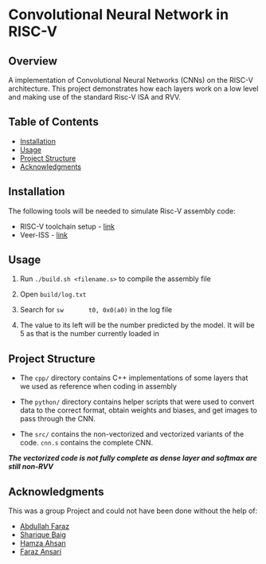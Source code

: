 # Convolutional Neural Network in RISC-V

## Overview
A implementation of Convolutional Neural Networks (CNNs) on the RISC-V architecture. This project demonstrates how each layers work on a low level and making use of the standard Risc-V ISA and RVV.

## Table of Contents
- [Installation](#installation)
- [Usage](#usage)
- [Project Structure](#project-structure)
- [Acknowledgments](#acknowledgments)

## Installation
The following tools will be needed to simulate Risc-V assembly code:
- RISC-V toolchain setup - [link](https://github.com/riscv-collab/riscv-gnu-toolchain)
- Veer-ISS - [link](https://github.com/chipsalliance/VeeR-ISS)


## Usage
1. Run `./build.sh <filename.s>` to compile the assembly file

2. Open `build/log.txt`

3. Search for `sw       t0, 0x0(a0)` in the log file

4. The value to its left will be the number predicted by the model. It will be 5 as that is the number currently loaded in

## Project Structure
- The `cpp/` directory contains C++ implementations of some layers that we used as reference when coding in assembly

- The `python/` directory contains helper scripts that were used to convert data to the correct format, obtain weights and biases, and get images to pass through the CNN.

- The `src/` contains the non-vectorized and vectorized variants of the code. `cnn.s` contains the complete CNN.

***The vectorized code is not fully complete as dense layer and softmax are still non-RVV***


## Acknowledgments
This was a group Project and could not have been done without the help of:
- [Abdullah Faraz](https://github.com/Hypxr-7)
- [Sharique Baig](https://github.com/ShariqueBaig)
- [Hamza Ahsan](https://github.com/mzhmza2)
- [Faraz Ansari](https://github.com/farazz1)

